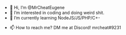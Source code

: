 - 👋 Hi, I’m @MrCheatEugene
- 👀 I’m interested in coding and doing weird shit.
- 🌱 I’m currently learning NodeJS/JS/PHP/C+-
<!---
- no line
Also, you might want to share your mind with someone here: https://mrcheat.ga/mod/makeref.php
MrCheatEugene/MrCheatEugene is a ✨ special ✨ repository because its `README.md` (this file) appears on your GitHub profile.
You can click the Preview link to take a look at your changes.
--->
- 📫 How to reach me? DM me at Discord! mrcheat#9231
